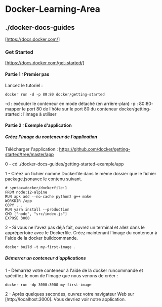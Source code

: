 # Docker-Learning-Area

## ./docker-docs-guides

[https://docs.docker.com/]

### Get Started

[https://docs.docker.com/get-started/]

#### Partie 1 : Premier pas

Lancez le tutoriel :

    docker run -d -p 80:80 docker/getting-started

-d : exécuter le conteneur en mode détaché (en arrière-plan)
-p : 80:80- mapper le port 80 de l'hôte sur le port 80 du conteneur
docker/getting-started : l'image à utiliser

#### Partie 2 : Exemple d'application

##### Créez l'image du conteneur de l'application

Télécharger l'application :
https://github.com/docker/getting-started/tree/master/app

0 - cd ./docker-docs-guides/getting-started-example/app

1 - Créez un fichier nommé Dockerfile dans le même dossier que le fichier package.jsonavec le contenu suivant.

    # syntax=docker/dockerfile:1
    FROM node:12-alpine
    RUN apk add --no-cache python2 g++ make
    WORKDIR /app
    COPY . .
    RUN yarn install --production
    CMD ["node", "src/index.js"]
    EXPOSE 3000

2 - Si vous ne l'avez pas déjà fait, ouvrez un terminal et allez dans le apprépertoire avec le Dockerfile. Créez maintenant l'image du conteneur à l'aide de la docker buildcommande.

    docker build -t my-first-image .

##### Démarrer un conteneur d'applications

1 - Démarrez votre conteneur à l'aide de la docker runcommande et spécifiez le nom de l'image que nous venons de créer :

    docker run -dp 3000:3000 my-first-image

2 - Après quelques secondes, ouvrez votre navigateur Web sur [http://localhost:3000]. Vous devriez voir notre application.


